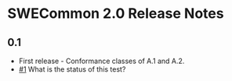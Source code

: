 # SWECommon 2.0 Release Notes

## 0.1 
  * First release - Conformance classes of A.1 and A.2.
  * [#1](https://github.com/opengeospatial/ets-swecommon20/issues/1) What is the status of this test?